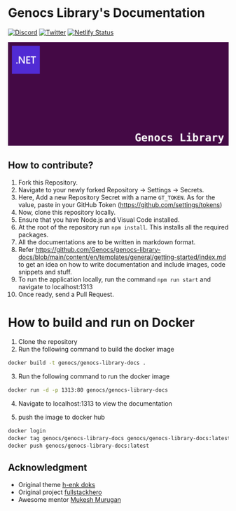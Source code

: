 # Genocs Library's Documentation

[![Discord](https://img.shields.io/discord/1106846706512953385?color=%237289da&label=Discord&logo=discord&logoColor=%237289da&style=flat-square)](https://discord.com/invite/fWwArnkV)
[![Twitter](https://img.shields.io/twitter/follow/genocs?color=1DA1F2&label=Twitter&logo=Twitter&style=flat-square)](https://twitter.com/genocs)
[![Netlify Status](https://api.netlify.com/api/v1/badges/6dbb93bc-ad39-4fda-849a-e542abdcfa7c/deploy-status)](https://app.netlify.com/sites/genocs-blog/deploys)

<p align="center">
    <img src="genocs-library-logo.png" alt="icon">
</p>

## How to contribute?

1. Fork this Repository.
2. Navigate to your newly forked Repository -> Settings -> Secrets.
3. Here, Add a new Repository Secret with a name `GT_TOKEN`. As for the value, paste in your GitHub Token (https://github.com/settings/tokens)
4. Now, clone this repository locally.
5. Ensure that you have Node.js and Visual Code installed.
6. At the root of the repository run `npm install`. This installs all the required packages.
7. All the documentations are to be written in markdown format.
8. Refer https://github.com/Genocs/genocs-library-docs/blob/main/content/en/templates/general/getting-started/index.md to get an idea on how to write documentation and include images, code snippets and stuff.
9. To run the application locally, run the command `npm run start` and navigate to localhost:1313
10. Once ready, send a Pull Request.


# How to build and run on Docker

1. Clone the repository
2. Run the following command to build the docker image
```bash
docker build -t genocs/genocs-library-docs .
```
3. Run the following command to run the docker image
```bash
docker run -d -p 1313:80 genocs/genocs-library-docs
```
4. Navigate to localhost:1313 to view the documentation

5. push the image to docker hub
```bash
docker login
docker tag genocs/genocs-library-docs genocs/genocs-library-docs:latest
docker push genocs/genocs-library-docs:latest
```



## Acknowledgment

- Original theme [h-enk doks](https://github.com/h-enk/doks)
- Original project [fullstackhero](https://github.com/fullstackhero)
- Awesome mentor [Mukesh Murugan](https://github.com/iammukeshm)